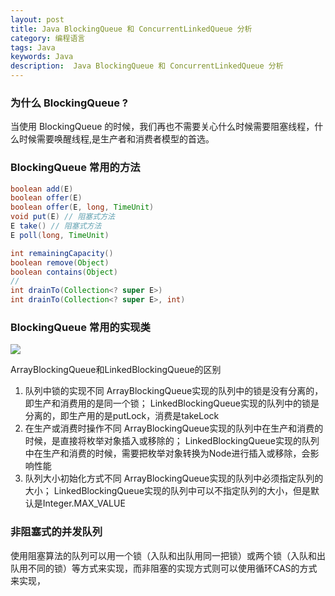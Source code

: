```yaml
---
layout: post
title: Java BlockingQueue 和 ConcurrentLinkedQueue 分析
category: 编程语言
tags: Java
keywords: Java
description:  Java BlockingQueue 和 ConcurrentLinkedQueue 分析
---
```


### 为什么 BlockingQueue ?

当使用 BlockingQueue 的时候，我们再也不需要关心什么时候需要阻塞线程，什么时候需要唤醒线程,是生产者和消费者模型的首选。

### BlockingQueue 常用的方法

```java
boolean add(E) 
boolean offer(E) 
boolean offer(E, long, TimeUnit) 
void put(E) // 阻塞式方法
E take() // 阻塞式方法
E poll(long, TimeUnit)

int remainingCapacity() 
boolean remove(Object) 
boolean contains(Object) 
//
int drainTo(Collection<? super E>)
int drainTo(Collection<? super E>, int)
```


### BlockingQueue 常用的实现类

![](http://cdn.taotaoshenqi.com/letcheng/BlockingQueue-UML.png)

 ArrayBlockingQueue和LinkedBlockingQueue的区别

1. 队列中锁的实现不同
    ArrayBlockingQueue实现的队列中的锁是没有分离的，即生产和消费用的是同一个锁；
    LinkedBlockingQueue实现的队列中的锁是分离的，即生产用的是putLock，消费是takeLock
2. 在生产或消费时操作不同
    ArrayBlockingQueue实现的队列中在生产和消费的时候，是直接将枚举对象插入或移除的；
    LinkedBlockingQueue实现的队列中在生产和消费的时候，需要把枚举对象转换为Node<E>进行插入或移除，会影响性能
3. 队列大小初始化方式不同
    ArrayBlockingQueue实现的队列中必须指定队列的大小；
    LinkedBlockingQueue实现的队列中可以不指定队列的大小，但是默认是Integer.MAX_VALUE
    
### 非阻塞式的并发队列

使用阻塞算法的队列可以用一个锁（入队和出队用同一把锁）或两个锁（入队和出队用不同的锁）等方式来实现，而非阻塞的实现方式则可以使用循环CAS的方式来实现，